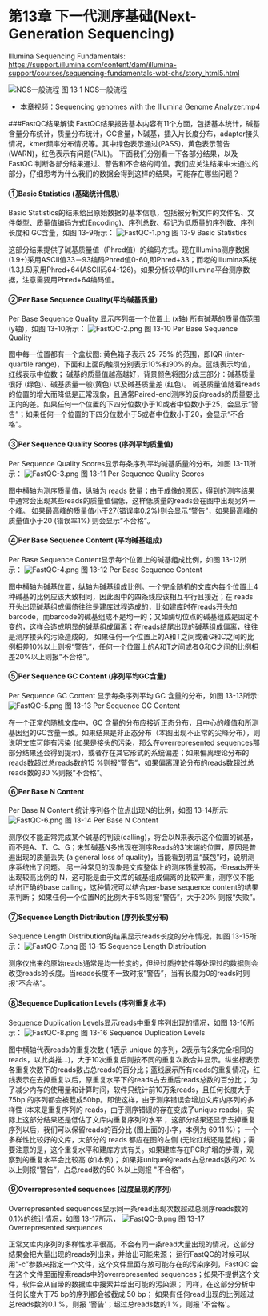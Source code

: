 # 第13章 下一代测序基础(Next-Generation Sequencing)

Illumina Sequencing Fundamentals:
https://support.illumina.com/content/dam/illumina-support/courses/sequencing-fundamentals-wbt-chs/story_html5.html


![NGS一般流程](http://www.ligene.cn/images/book/fig13-1.png)
图 13 1 NGS一般流程

* 本章视频：Sequencing genomes with the Illumina Genome Analyzer.mp4

###FastQC结果解读
FastQC结果报告基本内容有11个方面，包括基本统计，碱基含量分布统计，质量分布统计，GC含量，N碱基，插入片长度分布，adapter接头情况，kmer频率分布情况等。其中绿色表示通过(PASS)，黄色表示警告(WARN)，红色表示有问题(FAIL)。 
下面我们分别看一下各部分结果，以及 FastQC 判断各部分结果通过、警告和不合格的阈值。我们应关注结果中未通过的部分，仔细思考为什么我们的数据会得到这样的结果，可能存在哪些问题？
#### ①Basic Statistics (基础统计信息)
Basic Statistics的结果给出原始数据的基本信息，包括被分析文件的文件名、文件类型、质量值编码方式(Encoding)、序列总数、标记为低质量的序列数、序列长度和 GC含量，如图 13-9所示： 
![FastQC-1.png](http://www.ligene.cn/images/book/FastQC-1.png)
图 13-9 Basic Statistics

这部分结果提供了碱基质量值（Phred值）的编码方式。现在Illumina测序数据(1.9+)采用ASCII值33－93编码Phred值0-60,即Phred+33；而老的Illumina系统(1.3,1.5)采用Phred+64(ASCII码64-126)。如果分析较早的Illumina平台测序数据，注意需要用Phred+64编码值。

#### ②Per Base Sequence Quality(平均碱基质量)
Per Base Sequence Quality 显示序列每一个位置上 (x轴) 所有碱基的质量值范围 (y轴)，如图 13-10所示： 
![FastQC-2.png](http://www.ligene.cn/images/book/FastQC-2.png)
图 13-10 Per Base Sequence Quality

图中每一位置都有一个盒状图: 黄色箱子表示 25-75% 的范围，即IQR (inter-quartile range)，下面和上面的触须分别表示10%和90%的点。蓝线表示均值，红线表示中位数；
碱基的质量值越高越好，背景颜色将图分成三部分：碱基质量很好 (绿色)、碱基质量一般(黄色) 以及碱基质量差 (红色)。
碱基质量值随着reads的位置的增大而降低是正常现象，且通常Paired-end测序的反向reads的质量要比正向的差。如果任何一个位置的下四分位数小于10或者中位数小于25，会显示“警告”；如果任何一个位置的下四分位数小于5或者中位数小于20，会显示“不合格”。

#### ③Per Sequence Quality Scores (序列平均质量值)
Per Sequence Quality Scores显示每条序列平均碱基质量的分布，如图 13-11所示： 
![FastQC-3.png](http://www.ligene.cn/images/book/FastQC-3.png)
图 13-11 Per Sequence Quality Scores

图中横轴为测序质量值，纵轴为 reads 数量；由于成像的原因，得到的测序结果中通常会出现某些reads的质量值偏低，这样低质量的reads会在图中出现另外一个峰。
如果最高峰的质量值小于27(错误率0.2%)则会显示“警告”，如果最高峰的质量值小于20 (错误率1%) 则会显示“不合格”。

#### ④Per Base Sequence Content (平均碱基组成)
Per Base Sequence Content显示每个位置上的碱基组成比例，如图 13-12所示： 
![FastQC-4.png](http://www.ligene.cn/images/book/FastQC-4.png)
图 13-12 Per Base Sequence Content

图中横轴为碱基位置，纵轴为碱基组成比例。一个完全随机的文库内每个位置上4种碱基的比例应该大致相同，因此图中的四条线应该相互平行且接近；在 reads 开头出现碱基组成偏倚往往是建库过程造成的，比如建库时在reads开头加barcode，而barcode的碱基组成不是均一的；又如酶切位点的碱基组成是固定不变的，这样会造成明显的碱基组成偏离；在reads结尾出现的碱基组成偏离，往往是测序接头的污染造成的。
如果任何一个位置上的A和T之间或者G和C之间的比例相差10%以上则报“警告”，任何一个位置上的A和T之间或者G和C之间的比例相差20%以上则报“不合格”。

#### ⑤Per Sequence GC Content (序列平均GC含量)
Per Sequence GC Content 显示每条序列平均 GC 含量的分布，如图 13-13所示: 
![FastQC-5.png](http://www.ligene.cn/images/book/FastQC-5.png)
图 13-13 Per Sequence GC Content

在一个正常的随机文库中，GC 含量的分布应接近正态分布，且中心的峰值和所测基因组的GC含量一致。如果结果是非正态分布（本图出现不正常的尖峰分布），则说明文库可能有污染 (如果是接头的污染，那么在overrepresented sequences那部分结果还会得到提示)，或者存在其它形式的系统偏差；如果偏离理论分布的reads数超过总reads数的15 %则报“警告”，如果偏离理论分布的reads数超过总reads数的30 %则报“不合格”。

#### ⑥Per Base N Content
Per Base N Content 统计序列各个位点出现N的比例，如图 13-14所示: 
![FastQC-6.png](http://www.ligene.cn/images/book/FastQC-6.png)
图 13-14 Per Base N Content

测序仪不能正常完成某个碱基的判读(calling)，将会以N来表示这个位置的碱基，而不是A、T、C、G；未知碱基N多出现在测序Reads的3’末端的位置，原因是普遍出现的质量丢失 (a general loss of quality)，当能看到明显“鼓包”时，说明测序系统出了问题。
另一种常见的现象是文库整体上的测序质量较高，但reads开头出现较高比例的 N，这可能是由于文库的碱基组成偏离的比较严重，测序仪不能给出正确的base calling，这种情况可以结合per-base sequence content的结果来判断；
如果任何一个位置N的比例大于5%则报“警告”，大于20% 则报“失败”。

#### ⑦Sequence Length Distribution (序列长度分布)
Sequence Length Distribution的结果显示reads长度的分布情况，如图 13-15所示： 
![FastQC-7.png](http://www.ligene.cn/images/book/FastQC-7.png)
图 13-15 Sequence Length Distribution

测序仪出来的原始reads通常是均一长度的，但经过质控软件等处理过的数据则会改变reads的长度。当reads长度不一致时报“警告”，当有长度为0的reads时则报“不合格”。

#### ⑧Sequence Duplication Levels (序列重复水平)
Sequence Duplication Levels显示reads中重复序列出现的情况，如图 13-16所示： 
![FastQC-8.png](http://www.ligene.cn/images/book/FastQC-8.png)
图 13-16 Sequence Duplication Levels

图中横轴代表reads的重复次数 ( 1表示 unique 的序列，2表示有2条完全相同的reads，以此类推...)，大于10次重复后则按不同的重复次数合并显示。纵坐标表示各重复次数下的reads数占总reads的百分比；蓝线展示所有reads的重复情况，红线表示在去掉重复以后，原重复水平下的reads占去重后reads总数的百分比；
为了减少内存的使用量和计算时间，软件只统计前10万条reads，且任何长度大于75bp 的序列都会被截成50bp。即使这样，由于测序错误会增加文库内序列的多样性 (本来是重复序列的 reads，由于测序错误的存在变成了unique reads)，实际上这部分结果还是低估了文库内重复序列的水平；
这部分结果还显示去掉重复序列以后，我们可以保留reads的百分比 (图上面的小字，本例为 69.11 %)；
一个多样性比较好的文库，大部分的 reads 都应在图的左侧 (无论红线还是蓝线)；需要注意的是，这个重复水平和建库方式有关。如果建库存在PCR扩增的步骤，观察到的重复水平会比较高 (如本例)； 
如果非unique的reads占总reads数的20 %以上则报“警告”，占总read数的50 %以上则报 "不合格"。

#### ⑨Overrepresented sequences (过度呈现的序列)
Overrepresented sequences显示同一条read出现次数超过总测序reads数的0.1%的统计情况，如图 13-17所示， 
![FastQC-9.png](http://www.ligene.cn/images/book/FastQC-9.png)
图 13-17 Overrepresented sequences

正常文库内序列的多样性水平很高，不会有同一条read大量出现的情况，这部分结果会把大量出现的reads列出来，并给出可能来源；
运行FastQC的时候可以用“-c”参数来指定一个文件，这个文件里面存放可能存在的污染序列，FastQC 会在这个文件里面搜索reads中的overrepresented sequences；如果不提供这个文件，软件会从自带的数据库中搜索并给出可能的污染源；
同样，在这部分分析中任何长度大于75 bp的序列都会被截成 50 bp；
如果有任何read出现的比例超过总reads数的0.1 %，则报 '警告'；超过总reads数的1 %，则报 '不合格'。